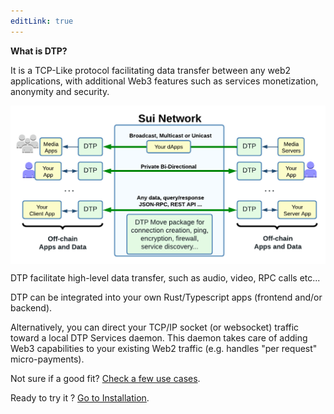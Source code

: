 ```yaml
---
editLink: true
---
```


**What is DTP?**

It is a TCP-Like protocol facilitating data transfer between any web2 applications, with additional Web3 features such as services monetization, anonymity and security.

<img src="/assets/images/home_high_level.png?url" style="display:block; margin-left: auto; margin-right: auto;"/>

DTP facilitate high-level data transfer, such as audio, video, RPC calls etc...

DTP can be integrated into your own Rust/Typescript apps (frontend and/or backend).

Alternatively, you can direct your TCP/IP socket (or websocket) traffic toward a local DTP Services daemon. This daemon takes care of adding Web3 capabilities to your existing Web2 traffic (e.g. handles "per request" micro-payments).

Not sure if a good fit? <a href='../examples/?url'><HopeIcon icon="arrow-right"/> Check a few use cases</a>.

Ready to try it ? <a href='../how-to/install.md?url'><HopeIcon icon="arrow-right"/> Go to Installation</a>.

